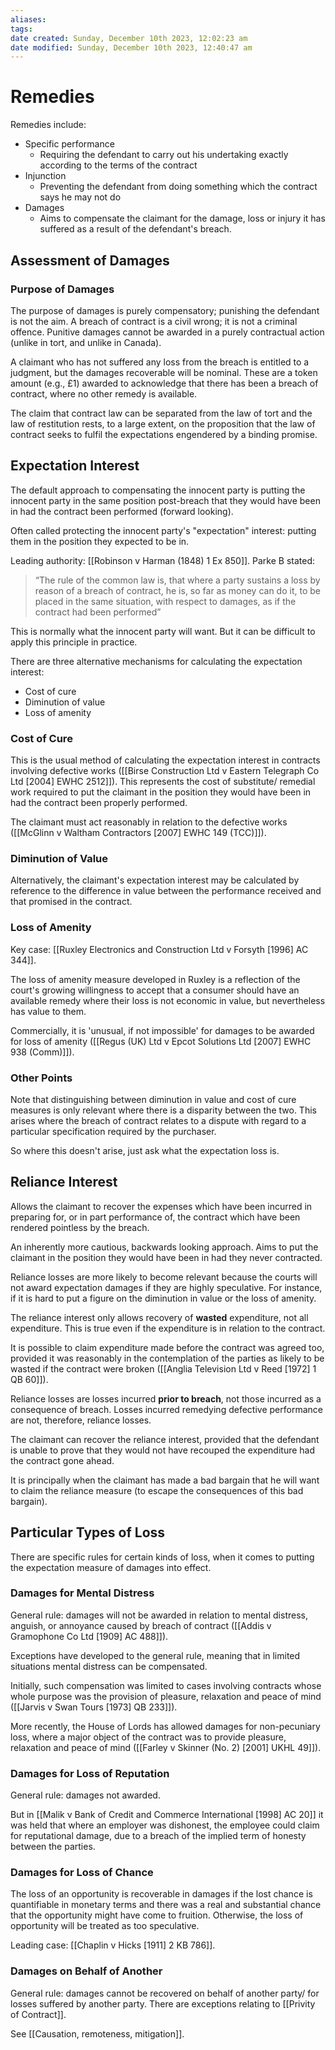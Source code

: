 ```yaml
---
aliases: 
tags: 
date created: Sunday, December 10th 2023, 12:02:23 am
date modified: Sunday, December 10th 2023, 12:40:47 am
---
```


# Remedies

Remedies include:

- Specific performance
	- Requiring the defendant to carry out his undertaking exactly according to the terms of the contract
- Injunction
	- Preventing the defendant from doing something which the contract says he may not do
- Damages
	- Aims to compensate the claimant for the damage, loss or injury it has suffered as a result of the defendant's breach.

## Assessment of Damages

### Purpose of Damages

The purpose of damages is purely compensatory; punishing the defendant is not the aim. A breach of contract is a civil wrong; it is not a criminal offence. Punitive damages cannot be awarded in a purely contractual action (unlike in tort, and unlike in Canada).

A claimant who has not suffered any loss from the breach is entitled to a judgment, but the damages recoverable will be nominal. These are a token amount (e.g., £1) awarded to acknowledge that there has been a breach of contract, where no other remedy is available.

The claim that contract law can be separated from the law of tort and the law of restitution rests, to a large extent, on the proposition that the law of contract seeks to fulfil the expectations engendered by a binding promise.

## Expectation Interest

The default approach to compensating the innocent party is putting the innocent party in the same position post-breach that they would have been in had the contract been performed (forward looking).

Often called protecting the innocent party's "expectation" interest: putting them in the position they expected to be in.

Leading authority: [[Robinson v Harman (1848) 1 Ex 850]]. Parke B stated:

> “The rule of the common law is, that where a party sustains a loss by reason of a breach of contract, he is, so far as money can do it, to be placed in the same situation, with respect to damages, as if the contract had been performed”

This is normally what the innocent party will want. But it can be difficult to apply this principle in practice.

There are three alternative mechanisms for calculating the expectation interest:

- Cost of cure
- Diminution of value
- Loss of amenity

### Cost of Cure

This is the usual method of calculating the expectation interest in contracts involving defective works ([[Birse Construction Ltd v Eastern Telegraph Co Ltd [2004] EWHC 2512]]). This represents the cost of substitute/ remedial work required to put the claimant in the position they would have been in had the contract been properly performed.

The claimant must act reasonably in relation to the defective works ([[McGlinn v Waltham Contractors [2007] EWHC 149 (TCC)]]).

### Diminution of Value

Alternatively, the claimant's expectation interest may be calculated by reference to the difference in value between the performance received and that promised in the contract.

### Loss of Amenity

Key case: [[Ruxley Electronics and Construction Ltd v Forsyth [1996] AC 344]].

The loss of amenity measure developed in Ruxley is a reflection of the court's growing willingness to accept that a consumer should have an available remedy where their loss is not economic in value, but nevertheless has value to them.

Commercially, it is 'unusual, if not impossible' for damages to be awarded for loss of amenity ([[Regus (UK) Ltd v Epcot Solutions Ltd [2007] EWHC 938 (Comm)]]).

### Other Points

Note that distinguishing between diminution in value and cost of cure measures is only relevant where there is a disparity between the two. This arises where the breach of contract relates to a dispute with regard to a particular specification required by the purchaser.

So where this doesn't arise, just ask what the expectation loss is.

## Reliance Interest

Allows the claimant to recover the expenses which have been incurred in preparing for, or in part performance of, the contract which have been rendered pointless by the breach.

An inherently more cautious, backwards looking approach. Aims to put the claimant in the position they would have been in had they never contracted.

Reliance losses are more likely to become relevant because the courts will not award expectation damages if they are highly speculative. For instance, if it is hard to put a figure on the diminution in value or the loss of amenity.

The reliance interest only allows recovery of **wasted** expenditure, not all expenditure. This is true even if the expenditure is in relation to the contract.

It is possible to claim expenditure made before the contract was agreed too, provided it was reasonably in the contemplation of the parties as likely to be wasted if the contract were broken ([[Anglia Television Ltd v Reed [1972] 1 QB 60]]).

Reliance losses are losses incurred **prior to breach**, not those incurred as a consequence of breach. Losses incurred remedying defective performance are not, therefore, reliance losses.

The claimant can recover the reliance interest, provided that the defendant is unable to prove that they would not have recouped the expenditure had the contract gone ahead.

It is principally when the claimant has made a bad bargain that he will want to claim the reliance measure (to escape the consequences of this bad bargain).

## Particular Types of Loss

There are specific rules for certain kinds of loss, when it comes to putting the expectation measure of damages into effect.

### Damages for Mental Distress

General rule: damages will not be awarded in relation to mental distress, anguish, or annoyance caused by breach of contract ([[Addis v Gramophone Co Ltd [1909] AC 488]]).

Exceptions have developed to the general rule, meaning that in limited situations mental distress can be compensated.

Initially, such compensation was limited to cases involving contracts whose whole purpose was the provision of pleasure, relaxation and peace of mind ([[Jarvis v Swan Tours [1973] QB 233]]).

More recently, the House of Lords has allowed damages for non-pecuniary loss, where a major object of the contract was to provide pleasure, relaxation and peace of mind ([[Farley v Skinner (No. 2) [2001] UKHL 49]]).

### Damages for Loss of Reputation

General rule: damages not awarded.

But in [[Malik v Bank of Credit and Commerce International [1998] AC 20]] it was held that where an employer was dishonest, the employee could claim for reputational damage, due to a breach of the implied term of honesty between the parties.

### Damages for Loss of Chance

The loss of an opportunity is recoverable in damages if the lost chance is quantifiable in monetary terms and there was a real and substantial chance that the opportunity might have come to fruition. Otherwise, the loss of opportunity will be treated as too speculative.

Leading case: [[Chaplin v Hicks [1911] 2 KB 786]].

### Damages on Behalf of Another

General rule: damages cannot be recovered on behalf of another party/ for losses suffered by another party. There are exceptions relating to [[Privity of Contract]].

See [[Causation, remoteness, mitigation]].
